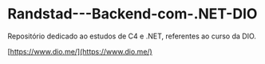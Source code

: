 # Randstad---Backend-com-.NET-DIO

Repositório dedicado ao estudos de C4 e .NET, referentes ao curso da DIO.

[https://www.dio.me/](https://www.dio.me/)